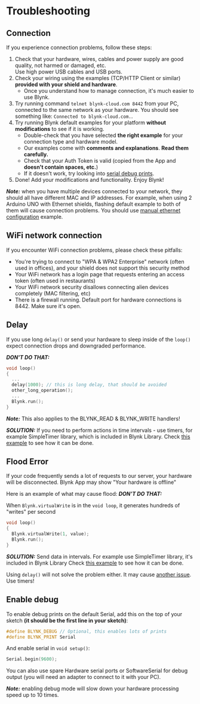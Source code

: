 # Troubleshooting

## Connection

If you experience connection problems, follow these steps:

1. Check that your hardware, wires, cables and power supply are good quality, not harmed or damaged, etc.  
   Use high power USB cables and USB ports.
2. Check your wiring using the examples (TCP/HTTP Client or similar) **provided with your shield and hardware**.
   * Once you understand how to manage connection, it's much easier to use Blynk.
3. Try running command ```telnet blynk-cloud.com 8442``` from your PC, connected to the same network as your hardware.
   You should see something like: ```Connected to blynk-cloud.com.```.
4. Try running Blynk default examples for your platform **without modifications** to see if it is working.
   * Double-check that you have selected **the right example** for your connection type and hardware model.
   * Our examples come with **comments and explanations**. **Read them carefully.**
   * Check that your Auth Token is valid (copied from the App and **doesn't contain spaces, etc.**)
   * If it doesn't work, try looking into [serial debug prints](./Troubleshooting.md#enable-debug).
5. Done! Add your modifications and functionality. Enjoy Blynk!

***Note:*** when you have multiple devices connected to your network, they should all have different MAC and IP addresses. For example, when using 2 Arduino UNO with Ethernet shields, flashing default example to both of them will cause connection problems. You should use [manual ethernet configuration](https://github.com/blynkkk/blynk-library/blob/master/examples/BoardsAndShields/Arduino_Ethernet_Manual/Arduino_Ethernet_Manual.ino) example.

## WiFi network connection
If you encounter WiFi connection problems, please check these pitfalls:

* You're trying to connect to "WPA & WPA2 Enterprise" network (often used in offices), and your shield does not support this security method
* Your WiFi network has a login page that requests entering an access token (often used in restaurants)
* Your WiFi network security disallows connecting alien devices completely (MAC filtering, etc)
* There is a firewall running. Default port for hardware connections is 8442. Make sure it's open.

## Delay

If you use long ```delay()``` or send your hardware to sleep inside of the ```loop()``` expect connection drops and downgraded performance.

***DON'T DO THAT:***
```cpp
void loop()
{
  ...
  delay(1000); // this is long delay, that should be avoided
  other_long_operation();
  ...
  Blynk.run();
}
```

***Note:*** This also applies to the BLYNK_READ & BLYNK_WRITE handlers!

***SOLUTION:***
If you need to perform actions in time intervals - use timers, for example SimpleTimer library, which is included in Blynk Library. Check [this example](https://github.com/blynkkk/blynk-library/blob/master/examples/GettingStarted/PushData/PushData.ino) to see how it can be done.

## Flood Error

If your code frequently sends a lot of requests to our server, your hardware will be disconnected. Blynk App may show "Your hardware is offline"

Here is an example of what may cause flood: ***DON'T DO THAT:***

When ```Blynk.virtualWrite``` is in the ```void loop```, it generates hundreds of "writes" per second 

```cpp
void loop()
{
  Blynk.virtualWrite(1, value);
  Blynk.run();
}
```

***SOLUTION:***
Send data in intervals. For example use SimpleTimer library, it's included in Blynk Library
Check [this example](https://github.com/blynkkk/blynk-library/blob/master/examples/GettingStarted/PushData/PushData.ino) to see how it can be done.

Using ```delay()``` will not solve the problem either. It may cause [another issue](./Troubleshooting.md#delay). Use timers!


## Enable debug

To enable debug prints on the default Serial, add this on the top of your sketch **(it should be the first line
in your sketch)**:

```cpp
#define BLYNK_DEBUG // Optional, this enables lots of prints
#define BLYNK_PRINT Serial
```
And enable serial in ```void setup()```:

```cpp
Serial.begin(9600);
```

You can also use spare Hardware serial ports or SoftwareSerial for debug output (you will need an adapter to connect to it with your PC).

***Note:*** enabling debug mode will slow down your hardware processing speed up to 10 times.
